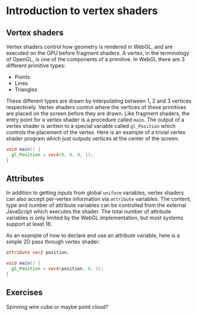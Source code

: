 # Introduction to vertex shaders

## Vertex shaders

Vertex shaders control how geometry is rendered in WebGL, and are executed on the GPU before fragment shaders. A vertex, in the terminology of OpenGL, is one of the components of a primitive. In WebGL there are 3 different primitive types:

* Points
* Lines
* Triangles

These different types are drawn by interpolating between 1, 2 and 3 vertices respectively. Vertex shaders control where the vertices of these primitives are placed on the screen before they are drawn. Like fragment shaders, the entry point for a vertex shader is a procedure called `main`. The output of a vertex shader is written to a special variable called `gl_Position` which controls the placement of the vertex. Here is an example of a trivial vertex shader program which just outputs vertices at the center of the screen:

```glsl
void main() {
  gl_Position = vec4(0, 0, 0, 1);
}
```

## Attributes

In addition to getting inputs from global `uniform` variables, vertex shaders can also accept per-vertex information via `attribute` variables. The content, type and number of attribute variables can be controlled from the external JavaScript which executes the shader. The total number of attribute variables is only limited by the WebGL implementation, but most systems support at least 16.

As an example of how to declare and use an attribute variable, here is a simple 2D pass through vertex shader:

```glsl
attribute vec2 position;

void main() {
  gl_Position = vec4(position, 0, 1);
}
```

## Exercises

Spinning wire cube or maybe point cloud?